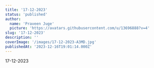 ```yaml
---
title: '17-12-2023'
status: 'published'
author:
  name: 'Praveen Juge'
  picture: 'https://avatars.githubusercontent.com/u/13696888?v=4'
slug: '17-12-2023'
description: ''
coverImage: '/images/17-12-2023-A3MD.jpg'
publishedAt: '2023-12-16T19:01:14.000Z'
---
```


17-12-2023